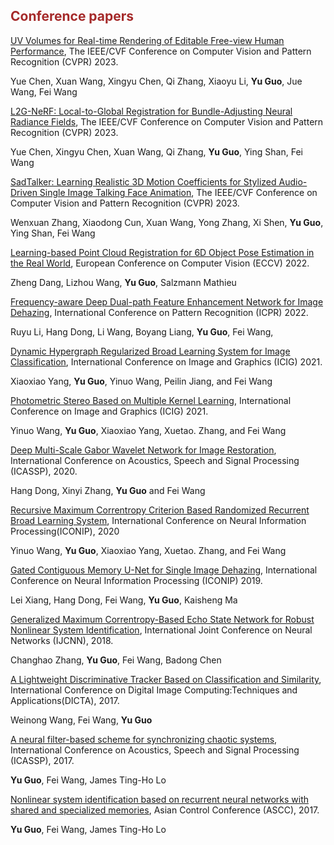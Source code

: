 ## <span style="color:brown">Conference papers</span>
[UV Volumes for Real-time Rendering of Editable Free-view Human Performance](https://arxiv.org/pdf/2203.14402.pdf), The IEEE/CVF Conference on Computer Vision and Pattern Recognition (CVPR) 2023.

Yue Chen, Xuan Wang, Xingyu Chen, Qi Zhang, Xiaoyu Li, **Yu Guo**, Jue Wang, Fei Wang

[L2G-NeRF: Local-to-Global Registration for Bundle-Adjusting Neural Radiance Fields](https://arxiv.org/pdf/2211.11505.pdf), The IEEE/CVF Conference on Computer Vision and Pattern Recognition (CVPR) 2023.

Yue Chen, Xingyu Chen, Xuan Wang, Qi Zhang, **Yu Guo**, Ying Shan, Fei Wang

[SadTalker: Learning Realistic 3D Motion Coefficients for Stylized Audio-Driven Single Image Talking Face Animation](https://arxiv.org/pdf/2211.12194.pdf), The IEEE/CVF Conference on Computer Vision and Pattern Recognition (CVPR) 2023.

Wenxuan Zhang, Xiaodong Cun, Xuan Wang, Yong Zhang, Xi Shen, **Yu Guo**, Ying Shan, Fei Wang

[Learning-based Point Cloud Registration for 6D Object Pose Estimation in the Real World](https://arxiv.org/abs/2203.15309), European Conference on Computer Vision (ECCV) 2022.

Zheng Dang, Lizhou Wang, **Yu Guo**, Salzmann Mathieu

[Frequency-aware Deep Dual-path Feature Enhancement Network for Image Dehazing](https://ieeexplore.ieee.org/document/9955635/), International Conference on Pattern Recognition (ICPR) 2022.

Ruyu Li, Hang Dong, Li Wang, Boyang Liang, **Yu Guo**, Fei Wang, 

[Dynamic Hypergraph Regularized Broad Learning System for Image Classification](), International Conference on Image and Graphics (ICIG) 2021.

Xiaoxiao Yang, **Yu Guo**, Yinuo Wang, Peilin Jiang, and Fei Wang

[Photometric Stereo Based on Multiple Kernel Learning](), International Conference on Image and Graphics (ICIG) 2021.

Yinuo Wang, **Yu Guo**, Xiaoxiao Yang, Xuetao. Zhang, and Fei Wang

[Deep Multi-Scale Gabor Wavelet Network for Image Restoration](), International Conference on Acoustics, Speech and Signal Processing (ICASSP), 2020.

Hang Dong, Xinyi Zhang, **Yu Guo** and Fei Wang

[Recursive Maximum Correntropy Criterion Based Randomized Recurrent Broad Learning System](), International Conference on Neural Information Processing(ICONIP), 2020

Yinuo Wang, **Yu Guo**, Xiaoxiao Yang, Xuetao. Zhang, and Fei Wang

[Gated Contiguous Memory U-Net for Single Image Dehazing](), International Conference on Neural Information Processing (ICONIP) 2019.

Lei Xiang, Hang Dong, Fei Wang, **Yu Guo**, Kaisheng Ma

[Generalized Maximum Correntropy-Based Echo State Network for Robust Nonlinear System Identification](), International Joint Conference on Neural Networks (IJCNN), 2018.

Changhao Zhang, **Yu Guo**, Fei Wang, Badong Chen

[A Lightweight Discriminative Tracker Based on Classification and Similarity](), International Conference on Digital Image Computing:Techniques and Applications(DICTA), 2017.

Weinong Wang, Fei Wang, **Yu Guo**

[A neural filter-based scheme for synchronizing chaotic systems](), International Conference on Acoustics, Speech and Signal Processing (ICASSP), 2017.

**Yu Guo**, Fei Wang, James Ting-Ho Lo

[Nonlinear system identification based on recurrent neural networks with shared and specialized memories](https://ieeexplore.ieee.org/document/8287491), Asian Control Conference (ASCC), 2017.

**Yu Guo**, Fei Wang, James Ting-Ho Lo

<!-- <div class='paper-box'><div class='paper-box-image'><div class="badge">CVPR 2022</div><img src='images/pub/hanerf.gif' type="video/mp4`" alt="sym" width="100%"></div>
<div class='paper-box-text' markdown="1">

[Hallucinated Neural Radiance Fields in the Wild](https://arxiv.org/pdf/2111.15246.pdf)

Xingyu Chen, Qi Zhang, Xiaoyu Li, Yue Chen, Feng Ying, **Xuan Wang**, Jue Wang

[**Project**](https://rover-xingyu.github.io/Ha-NeRF/) <strong><span class='show_paper_citations' data='3xd3EAAAAJ:UebtZRa9Y70C'></span></strong>
- An appearance hallucination module to handle time-varying appearances and transfer them to novel views.
</div>
</div>

<div class='paper-box'><div class='paper-box-image'><div class="badge">CVPR 2022</div><img src='images/pub/deblurrnerf.gif' type="video/mp4`" alt="sym" width="100%"></div>
<div class='paper-box-text' markdown="1">

[Deblur-NeRF: Neural Radiance Fields from Blurry Images](https://arxiv.org/pdf/2111.14292.pdf)

Li Ma, Xiaoyu Li, Jing Liao, Qi Zhang, **Xuan Wang**, Jue Wang, Pedro V Sander

[**Project**](https://limacv.github.io/deblurnerf/) <strong><span class='show_paper_citations' data='3xd3EAAAAJ:Se3iqnhoufwC'></span></strong>
- The first method that can recover a sharp NeRF from blurry input.
</div>
</div>

<div class='paper-box'><div class='paper-box-image'><div class="badge">ICCV 2019</div><img src='images/pub/boosting.png' type="video/mp4`" alt="sym" width="100%"></div>
<div class='paper-box-text' markdown="1">

[On Boosting Single-Frame 3D Human Pose Estimation via Monocular Videos](https://arxiv.org/pdf/2111.14292.pdf)

Zhi Li$^\star$, **Xuan Wang**$^\star$, Fei Wang, Peilin Jiang

<strong><span class='show_paper_citations' data='3xd3EAAAAJ:zYLM7Y9cAGgC'></span></strong>
- The method that exploits monocular videos to complement the training dataset for the singleimage 3D human pose estimation tasks.
</div>
</div>

<div class='paper-box'><div class='paper-box-image'><div class="badge">ECCV 2016</div><img src='images/pub/templatefree.gif' type="video/mp4`" alt="sym" width="100%"></div>
<div class='paper-box-text' markdown="1">

[Template-free 3D Reconstruction of Poorly-textured Nonrigid Surfaces](https://infoscience.epfl.ch/record/221131/files/WangSalzmannWangZhaoECCV16.pdf)

**Xuan Wang**, Mathieu Salzmann, Fei Wang, Jizhong Zhao

[**Project**](https://infoscience.epfl.ch/record/221131) <strong><span class='show_paper_citations' data='3xd3EAAAAJ:d1gkVwhDpl0C'></span></strong>
- A template-free approach to reconstructing a poorly-textured, deformable surface.
</div>
</div> -->

<!--
# 🎖 Honors and Awards
- *2021.10* Lorem ipsum dolor sit amet, consectetur adipiscing elit. Vivamus ornare aliquet ipsum, ac tempus justo dapibus sit amet. 
- *2021.09* Lorem ipsum dolor sit amet, consectetur adipiscing elit. Vivamus ornare aliquet ipsum, ac tempus justo dapibus sit amet. 

# 📖 Educations
- *2019.06 - 2022.04 (now)*, Lorem ipsum dolor sit amet, consectetur adipiscing elit. Vivamus ornare aliquet ipsum, ac tempus justo dapibus sit amet. 
- *2015.09 - 2019.06*, Lorem ipsum dolor sit amet, consectetur adipiscing elit. Vivamus ornare aliquet ipsum, ac tempus justo dapibus sit amet. 

# 💬 Invited Talks
- *2021.06*, Lorem ipsum dolor sit amet, consectetur adipiscing elit. Vivamus ornare aliquet ipsum, ac tempus justo dapibus sit amet. 
- *2021.03*, Lorem ipsum dolor sit amet, consectetur adipiscing elit. Vivamus ornare aliquet ipsum, ac tempus justo dapibus sit amet.  \| [\[video\]](https://github.com/)

# 💻 Internships
- *2019.05 - 2020.02*, [Lorem](https://github.com/), China.
-->

